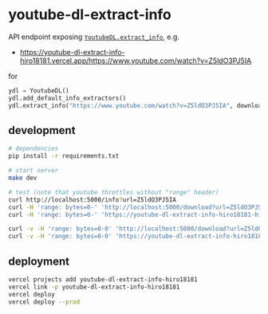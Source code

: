 # youtube-dl-extract-info

API endpoint exposing [`YoutubeDL.extract_info`](https://github.com/ytdl-org/youtube-dl/blob/9aa8e5340f3d5ece372b983f8e399277ca1f1fe4/youtube_dl/YoutubeDL.py#L774), e.g.

- https://youtube-dl-extract-info-hiro18181.vercel.app/https://www.youtube.com/watch?v=Z5ldO3PJ5IA

for

```py
ydl = YoutubeDL()
ydl.add_default_info_extractors()
ydl.extract_info("https://www.youtube.com/watch?v=Z5ldO3PJ5IA", download=False)
```

## development

```sh
# dependencies
pip install -r requirements.txt

# start server
make dev

# test (note that youtube throttles without "range" header)
curl http://localhost:5000/info?url=Z5ldO3PJ5IA
curl -H 'range: bytes=0-' 'http://localhost:5000/download?url=Z5ldO3PJ5IA&format_id=249' > test.webm
curl -H 'range: bytes=0-' 'https://youtube-dl-extract-info-hiro18181-hiogawa.vercel.app/download?url=Z5ldO3PJ5IA&format_id=249' > test-vercel.webm

curl -v -H 'range: bytes=0-0' 'http://localhost:5000/download?url=Z5ldO3PJ5IA&format_id=249'
curl -v -H 'range: bytes=0-0' 'https://youtube-dl-extract-info-hiro18181-hiogawa.vercel.app/download?url=Z5ldO3PJ5IA&format_id=249'
```

## deployment

```sh
vercel projects add youtube-dl-extract-info-hiro18181
vercel link -p youtube-dl-extract-info-hiro18181
vercel deploy
vercel deploy --prod
```
